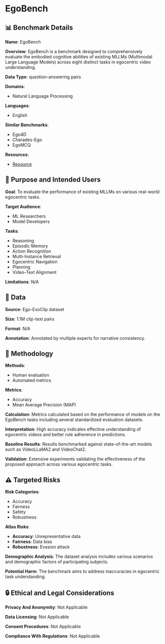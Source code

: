 # EgoBench

## 📊 Benchmark Details

**Name**: EgoBench

**Overview**: EgoBench is a benchmark designed to comprehensively evaluate the embodied cognitive abilities of existing MLLMs (Multimodal Large Language Models) across eight distinct tasks in egocentric video understanding.

**Data Type**: question-answering pairs

**Domains**:
- Natural Language Processing

**Languages**:
- English

**Similar Benchmarks**:
- Ego4D
- Charades-Ego
- EgoMCQ

**Resources**:
- [Resource](https://egovisiongroup.github.io/Exo2Ego.github.io/)

## 🎯 Purpose and Intended Users

**Goal**: To evaluate the performance of existing MLLMs on various real-world egocentric tasks.

**Target Audience**:
- ML Researchers
- Model Developers

**Tasks**:
- Reasoning
- Episodic Memory
- Action Recognition
- Multi-Instance Retrieval
- Egocentric Navigation
- Planning
- Video-Text Alignment

**Limitations**: N/A

## 💾 Data

**Source**: Ego-ExoClip dataset

**Size**: 1.1M clip-text pairs

**Format**: N/A

**Annotation**: Annotated by multiple experts for narrative consistency.

## 🔬 Methodology

**Methods**:
- Human evaluation
- Automated metrics

**Metrics**:
- Accuracy
- Mean Average Precision (MAP)

**Calculation**: Metrics calculated based on the performance of models on the EgoBench tasks including several standardized evaluation datasets.

**Interpretation**: High accuracy indicates effective understanding of egocentric videos and better rule adherence in predictions.

**Baseline Results**: Results benchmarked against state-of-the-art models such as VideoLLaMA2 and VideoChat2.

**Validation**: Extensive experiments validating the effectiveness of the proposed approach across various egocentric tasks.

## ⚠️ Targeted Risks

**Risk Categories**:
- Accuracy
- Fairness
- Safety
- Robustness

**Atlas Risks**:
- **Accuracy**: Unrepresentative data
- **Fairness**: Data bias
- **Robustness**: Evasion attack

**Demographic Analysis**: The dataset analysis includes various scenarios and demographic factors of participating subjects.

**Potential Harm**: The benchmark aims to address inaccuracies in egocentric task understanding.

## 🔒 Ethical and Legal Considerations

**Privacy And Anonymity**: Not Applicable

**Data Licensing**: Not Applicable

**Consent Procedures**: Not Applicable

**Compliance With Regulations**: Not Applicable
